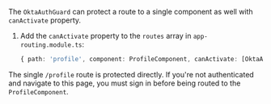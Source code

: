 The `OktaAuthGuard` can protect a route to a single component as well with `canActivate` property.

1. Add the `canActivate` property to the `routes` array in `app-routing.module.ts`:

   ```ts
   { path: 'profile', component: ProfileComponent, canActivate: [OktaAuthGuard] }
   ```

The single `/profile` route is protected directly. If you're not authenticated and navigate to this page, you must sign in before being routed to the `ProfileComponent`.
